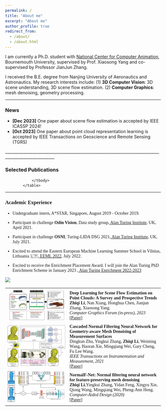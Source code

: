 ```yaml
---
permalink: /
title: "About me"
excerpt: "About me"
author_profile: true
redirect_from: 
  - /about/
  - /about.html
---
```


I am currently a Ph.D. student with [National Center for Computer Animation](https://www.bournemouth.ac.uk/about/our-faculties/faculty-media-communication/national-centre-computer-animation), Bournemouth University, supervised by  Prof. Xiaosong Yang and co-supervised by Professor JianJun Zhang. 

I received the B.E. degree from Nanjing University of Aeronautics and Astronautics. 
My research interests include: (1) **3D Computer Vision**: 3D scene understanding, 3D scene flow estimation. (2) **Computer Graphics**: mesh denoising, geometry processing.

<style>
table, th, td {
  border: none;
  border-collapse: collapse;
}
</style>
_______________________________________________________________________________________________________
<h3>
  <a name="news"></a> News
</h3>
<div class="mini">
  <ul> 
  <li> <strong>[Dec 2023]</strong> One paper about scene flow estimation is accepted by IEEE ICASSP 2024!</li>
	  
  <li> <strong>[Oct 2023]</strong> One paper about point cloud representation learning is accepted by IEEE Transactions on Geoscience and Remote Sensing (TGRS)</li>
  </ul>
</div>
_______________________________________________________________________________________________________
<h3>
  <a name="Publications"></a> Selected Publications
</h3>

 <font face="charter, ariel, &#39;charter&#39;">
            <table cellspacing="0" cellpadding="0" class="noBorder">
                <tbody>
		<tr>
                    <td class="noBorder" width="40%">
                        <img width="320" src="../images/Vis_Abstract_002.jpeg" border="0">
                            </td>
                    <td>
	                    <b>Deep Learning for Scene Flow Estimation on Point Clouds: A Survey and Prospective Trends</b>
	                    <br>
	                    <strong>Zhiqi Li</strong>, Nan Xiang, Honghua Chen, Jianjun Zhang, Xiaosong Yang. 
	                    <br>
	                    <em>Computer Graphics Forum (in-press), 2023 </em>
	                    <br>
			    [<a href="10.1111/cgf.14795">Paper</a>]
                    </td>
                </tr>
		<tr>
                    <td width="40%">
                        <img width="320" src="../images/cnf.gif" border="0">
                            </td>
                    <td>
	                    <b>Cascaded Normal Filtering Neural Network for Geometry-aware Mesh Denoising of Measurement Surfaces</b>
	                    <br>
	                    Dingkun Zhu, Yingkui Zhang, <strong>Zhiqi Li</strong>, Weiming Wang, Haoran Xie, Mingqiang Wei, Gary Cheng, Fu Lee Wang.
	                    <br>
	                    <em>IEEE Transactions on Instrumentation and Measurement, 2021 </em>
	                    <br>
			 [<a href="https://ieeexplore.ieee.org/document/9360624">Paper</a>]
                    </td>
                </tr>
	          <tr>
                    <td class="noBorder" width="40%">
                        <img width="320" src="../images/fig1.png" border="0">
                            </td>
                    <td>
	                    <b>NormalF-Net: Normal filtering neural network for feature-preserving mesh denoising</b>
	                    <br>
	                    <strong>Zhiqi Li</strong>,Yingkui Zhang, Yidan Feng, Xingyu Xie, Qiong Wang, Mingqiang Wei, Pheng-Ann Heng. 
	                    <br>
	                    <em>Computer-Aided Design (2020) </em>
	                    <br>
			    [<a href="https://doi.org/10.1016/j.cad.2020.102861">Paper</a>]
                    </td>
                </tr>
	        
            	</tbody>
            </table>
</font>

_______________________________________________________________________________________________________

<h3>
  <a name="intership"></a> Academic Experience
</h3>
<div class="intership">
      <ul>
         <li>Undergraduate intern, A*STAR, Singapore, August 2019 - October 2019.</li>
      </ul>
</div>
<div class="intership">
      <ul>
         <li>Participant in challenge <strong>Odin Vision</strong>, Data study group,<a href="https://www.turing.ac.uk/events/data-study-group-april-2021"> Alan Turing Institute</a>, UK, April 2021.</li>
      </ul>
</div>
<div class="intership">
      <ul>
         <li>Participant in challenge <strong>OSNI</strong>, Turing-LIDA DSG 2021,<a href="https://lida.leeds.ac.uk/partnerships/lida-partners/the-alan-turing-institute/turing-data-study-group-at-lida/call-for-researcher-participants/"> Alan Turing Institute</a>, UK, July 2021.</li>
      </ul>
</div>
<div class="Summer School">
      <ul>
         <li>Excited to attend the Eastern European Machine Learning Summer School in Vilnius, Lithuania 🇱🇹,<a href="https://www.eeml.eu"> EEML 2022</a>, July 2022.</li>
      </ul>
</div>
<div class="Turing PhD Enrichment Scheme">
<ul>
         <li>Excited to receive the Enrichment Placement Award. I will join the Alan Turing PhD Enrichment Scheme in January 2023 ,<a href="https://www.turing.ac.uk/work-turing/studentships/enrichment"> Alan Turing Enrichment 2022-2023</a></li>
      </ul>
</div>
<a href="https://clustrmaps.com/site/1biv7"  title="Visit tracker"><img src="//www.clustrmaps.com/map_v2.png?d=qv-SrbWjrImNRLSA9kPE8zvlhd6ggV1tmAR0PlpqNBk&cl=ffffff" /></a>





